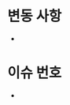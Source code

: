 <!-- (주석)

# Issue 생성 전 체크리스트(생성한 사람이 꼭 모두 체크해주세요!!)
- [ ] 이슈 이름은 다른 사람도 이해할 수 있나요?
- [ ] 리뷰가 필요한 사람(Reviewers)을 추가했나요?
- [ ] 이슈 책임자(Assignees)를 추가했나요?
- [ ] 제목 가장 좌측에 해당 pull-request의 성향을 잘 나타내는 키워드가 있나요? 아래는 예시입니다! 복사해서 사용하세요!
  - feat: 
  - docs:
  - chore:
  - refactor:
  - fix:
- [ ] Labels에는 해당 이슈의 성향을 잘 나타내나요?
 -->
# 변동 사항
- 

# 이슈 번호
<!-- #을 입력하면 원하는 이슈를 선택할 수 있어요 -->
- 

